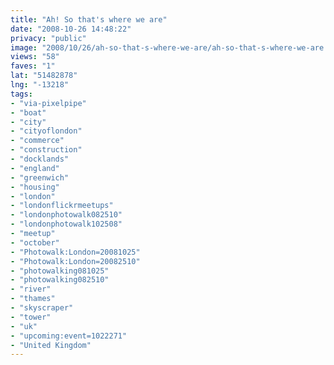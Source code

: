 ```yaml
---
title: "Ah! So that's where we are"
date: "2008-10-26 14:48:22"
privacy: "public"
image: "2008/10/26/ah-so-that-s-where-we-are/ah-so-that-s-where-we-are.jpg"
views: "58"
faves: "1"
lat: "51482878"
lng: "-13218"
tags:
- "via-pixelpipe"
- "boat"
- "city"
- "cityoflondon"
- "commerce"
- "construction"
- "docklands"
- "england"
- "greenwich"
- "housing"
- "london"
- "londonflickrmeetups"
- "londonphotowalk082510"
- "londonphotowalk102508"
- "meetup"
- "october"
- "Photowalk:London=20081025"
- "Photowalk:London=20082510"
- "photowalking081025"
- "photowalking082510"
- "river"
- "thames"
- "skyscraper"
- "tower"
- "uk"
- "upcoming:event=1022271"
- "United Kingdom"
---
```

<a href="/photos/2008/10/26/ah-so-thats-where-we-are"></a>
